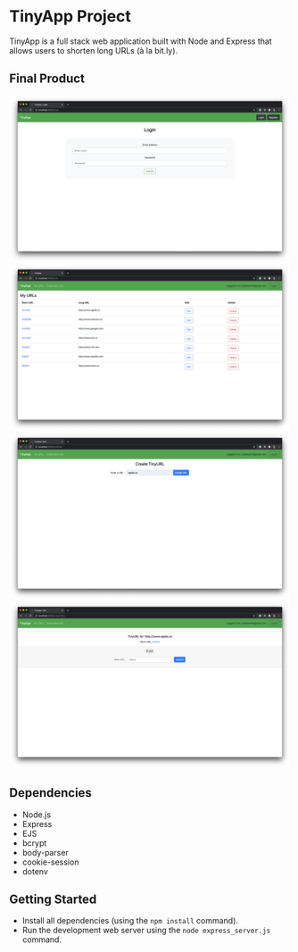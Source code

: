 # TinyApp Project

TinyApp is a full stack web application built with Node and Express that allows users to shorten long URLs (à la bit.ly).

## Final Product


![Login Page](https://github.com/shadeemerhi/tinyapp/blob/master/docs/login_page.png)
![Short URL's Page](https://github.com/shadeemerhi/tinyapp/blob/master/docs/urls_page.png)
![Create New URL Page](https://github.com/shadeemerhi/tinyapp/blob/master/docs/new_page.png)
![View and Edit URL Page](https://github.com/shadeemerhi/tinyapp/blob/master/docs/view_edit_page.png)

## Dependencies

- Node.js
- Express
- EJS
- bcrypt
- body-parser
- cookie-session
- dotenv

## Getting Started

- Install all dependencies (using the `npm install` command).
- Run the development web server using the `node express_server.js` command.